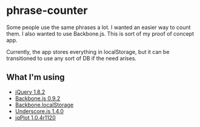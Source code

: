﻿phrase-counter
==============

Some people use the same phrases a lot.  I wanted an easier way to count them.
I also wanted to use Backbone.js.  This is sort of my proof of concept app.

Currently, the app stores everything in localStorage, but it can be transitioned to use
any sort of DB if the need arises.

What I'm using
--------------

* [jQuery 1.8.2](http://jquery.com/)
* [Backbone.js 0.9.2](http://backbonejs.org/)
* [Backbone.localStorage](http://github.com/jeromegn/Backbone.localStorage)
* [Underscore.js 1.4.0](http://underscorejs.org/)
* [jqPlot 1.0.4r1120](http://www.jqplot.com/)